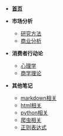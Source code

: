 
- [**首页**](README.md)

- **市场分析**
    - [研究方法](/研究方法/1、调查方法.md)
    - [商业分析](商业分析/1、信息处理.md)

- **消费者行动论**
    - [心理学](心理学/学习和记忆.md)
    - [商学理论](商学/README.md)

- **其他笔记**
    - [markdown相关](/其他笔记/markdown.md)
    - [html相关](/其他笔记/html.md)
    - [python相关](/其他笔记/python.md)
    - [爬虫相关](/其他笔记/爬虫基础.md)
    - [正则表达式](/其他笔记/正则表达式)

<!-- * [心理学](心理学/README.md)
* [商学](商学/README.md)
* [商业分析](商业分析/1、信息处理.md) -->


